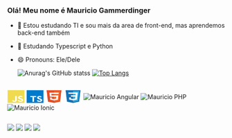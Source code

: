 ### Olá! Meu nome é Mauricio Gammerdinger

- 🔭 Estou estudando TI e sou mais da area de front-end, mas aprendemos back-end também
- 🌱 Estudando Typescript e Python
- 😄 Pronouns:  Ele/Dele

  ![Anurag's GitHub stats](https://github-readme-stats.vercel.app/api?username=anuraghazra&show_icons=true&theme=radical)s
  [![Top Langs](https://github-readme-stats.vercel.app/api/top-langs/?username=anuraghazra&layout=donut)](https://github.com/anuraghazra/github-readme-stats)

<div style="display: inline_block"><br>
  <img align="center" alt="Mauricio-Js" height="30" width="40" src="https://raw.githubusercontent.com/devicons/devicon/master/icons/javascript/javascript-plain.svg">
  <img align="center" alt="Mauricio-Ts" height="30" width="40" src="https://raw.githubusercontent.com/devicons/devicon/master/icons/typescript/typescript-plain.svg">
  <img align="center" alt="Mauricio-HTML" height="30" width="40" src="https://raw.githubusercontent.com/devicons/devicon/master/icons/html5/html5-original.svg">
  <img align="center" alt="Mauricio-CSS" height="30" width="40" src="https://raw.githubusercontent.com/devicons/devicon/master/icons/css3/css3-original.svg">
  <img align="center" alt="Mauricio Angular "height="30" width="40" src="https://cdn.jsdelivr.net/gh/devicons/devicon@v2.15.1/devicon.min.css"> 
  <img align="center" alt="Mauricio PHP "height="30" width="40" src="https://cdn.jsdelivr.net/gh/devicons/devicon@v2.15.1/devicon.min.css">
  <img align="center" alt="Mauricio Ionic "height="30" width="40" src="https://cdn.jsdelivr.net/gh/devicons/devicon@v2.15.1/devicon.min.css">    
          
</div>
  
  ##
 
<div> 
  <a href="https://instagram.com/mauriciogammerdinger" target="_blank"><img src="https://img.shields.io/badge/-Instagram-%23E4405F?style=for-the-badge&logo=instagram&logoColor=white" target="_blank"></a>
 <a href="https://discord.gg/375743519421235203" target="_blank"><img src="https://img.shields.io/badge/Discord-7289DA?style=for-the-badge&logo=discord&logoColor=white" target="_blank"></a> 
  <a href = "mailto:mauricio.contact10@gmail.com"><img src="https://img.shields.io/badge/-Gmail-%23333?style=for-the-badge&logo=gmail&logoColor=white" target="_blank"></a>
   <a href="https://www.linkedin.com/in/mauricio-silva-608547287/" target="_blank"><img src="https://img.shields.io/badge/-LinkedIn-%230077B5?style=for-the-badge&logo=linkedin&logoColor=white" target="_blank"></a> 
  
</div>
